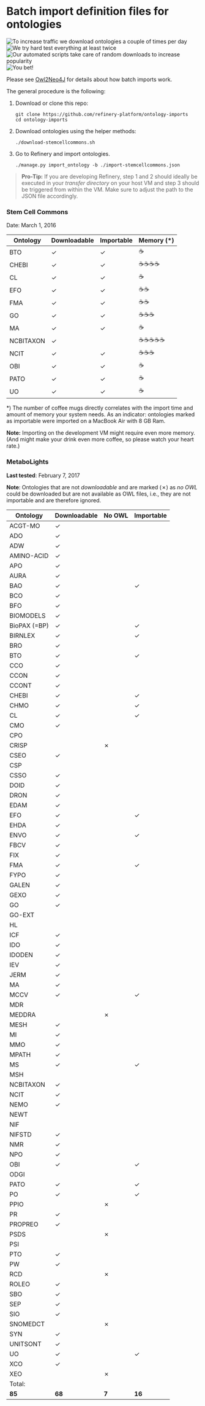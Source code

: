 # Batch import definition files for ontologies

![To increase traffic we download ontologies a couple of times per day](https://img.shields.io/badge/build-passing-brightgreen.svg) ![We try hard test everything at least twice](https://img.shields.io/badge/coverage-142%25-brightgreen.svg) ![Our automated scripts take care of random downloads to increase popularity](https://img.shields.io/badge/downloads-105K%2Fday-brightgreen.svg)  ![You bet!](https://img.shields.io/badge/awesomeness-guaranteed-ff69b4.svg)

Please see [Owl2Neo4J][owl2neo4j] for details about how batch imports work.

The general procedure is the following:

1. Download or clone this repo:

   ```
   git clone https://github.com/refinery-platform/ontology-imports
   cd ontology-imports
   ```

2. Download ontologies using the helper methods:

   ```
   ./download-stemcellcommons.sh
   ```

3. Go to Refinery and import ontologies.

   ```
   ./manage.py import_ontology -b ./import-stemcellcommons.json
   ```

> **Pro-Tip:** If you are developing Refinery, step 1 and 2 should ideally be executed in your _transfer directory_ on your host VM and step 3 should be triggered from within the VM. Make sure to adjust the path to the JSON file accordingly.

### Stem Cell Commons

Date: March 1, 2016

Ontology     | Downloadable | Importable | Memory (*)
------------ | ------------ | ---------- | ----------
BTO          | ✓            | ✓          | ☕
CHEBI        | ✓            | ✓          | ☕☕☕☕
CL           | ✓            | ✓          | ☕
EFO          | ✓            | ✓          | ☕☕
FMA          | ✓            | ✓          | ☕☕
GO           | ✓            | ✓          | ☕☕☕
MA           | ✓            | ✓          | ☕
NCBITAXON    | ✓            |            | ☕☕☕☕☕
NCIT         | ✓            | ✓          | ☕☕☕
OBI          | ✓            | ✓          | ☕
PATO         | ✓            | ✓          | ☕
UO           | ✓            | ✓          | ☕

*) The number of coffee mugs directly correlates with the import time and amount
of memory your system needs. As an indicator: ontologies marked as importable
were imported on a MacBook Air with 8 GB Ram.

**Note:** Importing on the development VM might require even more memory. (And
might make your drink even more coffee, so please watch your heart rate.)

### MetaboLights

**Last tested**: February 7, 2017

**Note**: Ontologies that are not _downloadable_ and are marked (✗) as _no OWL_
could be downloaded but are not available as OWL files, i.e., they are not
importable and are therefore ignored.

Ontology     | Downloadable | No OWL | Importable
------------ | ------------ | ------ | ----------
ACGT-MO      | ✓            |        |
ADO          | ✓            |        |
ADW          | ✓            |        |
AMINO-ACID   | ✓            |        |
APO          | ✓            |        |
AURA         | ✓            |        |
BAO          | ✓            |        | ✓
BCO          | ✓            |        |
BFO          | ✓            |        |
BIOMODELS    | ✓            |        |
BioPAX (=BP) | ✓            |        | ✓
BIRNLEX      | ✓            |        | ✓
BRO          | ✓            |        |
BTO          | ✓            |        | ✓
CCO          | ✓            |        |
CCON         | ✓            |        |
CCONT        | ✓            |        |
CHEBI        | ✓            |        | ✓
CHMO         | ✓            |        | ✓
CL           | ✓            |        | ✓
CMO          | ✓            |        |
CPO          |              |        |
CRISP        |              | ✗      |
CSEO         | ✓            |        |
CSP          |              |        |
CSSO         | ✓            |        |
DOID         | ✓            |        |
DRON         | ✓            |        |
EDAM         | ✓            |        |
EFO          | ✓            |        | ✓
EHDA         | ✓            |        |
ENVO         | ✓            |        | ✓
FBCV         | ✓            |        |
FIX          | ✓            |        |
FMA          | ✓            |        | ✓
FYPO         | ✓            |        |
GALEN        | ✓            |        |
GEXO         | ✓            |        |
GO           | ✓            |        |
GO-EXT       |              |        |
HL           |              |        |
ICF          | ✓            |        |
IDO          | ✓            |        |
IDODEN       | ✓            |        |
IEV          | ✓            |        |
JERM         | ✓            |        |
MA           | ✓            |        |
MCCV         | ✓            |        | ✓
MDR          |              |        |
MEDDRA       |              | ✗      |
MESH         | ✓            |        |
MI           | ✓            |        |
MMO          | ✓            |        |
MPATH        | ✓            |        |
MS           | ✓            |        | ✓
MSH          |              |        |
NCBITAXON    | ✓            |        |
NCIT         | ✓            |        |
NEMO         | ✓            |        |
NEWT         |              |        |
NIF          |              |        |
NIFSTD       | ✓            |        |
NMR          | ✓            |        |
NPO          | ✓            |        |
OBI          | ✓            |        | ✓
ODGI         |              |        |
PATO         | ✓            |        | ✓
PO           | ✓            |        | ✓
PPIO         |              | ✗      |
PR           | ✓            |        |
PROPREO      | ✓            |        |
PSDS         |              | ✗      |
PSI          |              |        |
PTO          | ✓            |        |
PW           | ✓            |        |
RCD          |              | ✗      |
ROLEO        | ✓            |        |
SBO          | ✓            |        |
SEP          | ✓            |        |
SIO          | ✓            |        |
SNOMEDCT     |              | ✗      |
SYN          | ✓            |        |
UNITSONT     | ✓            |        |
UO           | ✓            |        | ✓
XCO          | ✓            |        |
XEO          |              | ✗      |
Total:       |              |        |
**85**       | **68**       | **7**  | **16**

[owl2neo4j]: https://github.com/flekschas/owl2neo4j/wiki/Batch-Imports
